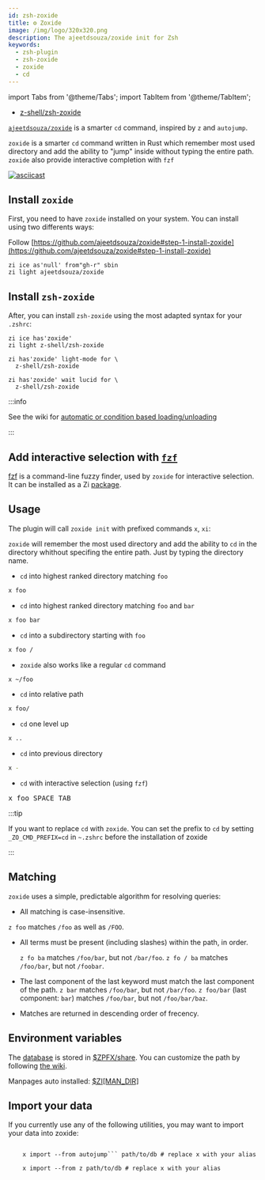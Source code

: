 ```yaml
---
id: zsh-zoxide
title: ⚙️ Zoxide
image: /img/logo/320x320.png
description: The ajeetdsouza/zoxide init for Zsh
keywords:
  - zsh-plugin
  - zsh-zoxide
  - zoxide
  - cd
---
```


<!-- @format -->

import Tabs from '@theme/Tabs';
import TabItem from '@theme/TabItem';

- [z-shell/zsh-zoxide](https://github.com/z-shell/zsh-zoxide)

[`ajeetdsouza/zoxide`](https://github.com/ajeetdsouza/zoxide) is a smarter `cd` command, inspired by `z` and `autojump`.

`zoxide` is a smarter `cd` command written in Rust which remember most used directory and add the ability to "jump" inside without typing the entire path.
`zoxide` also provide interactive completion with `fzf`

[![asciicast](https://asciinema.org/a/512856.svg)](https://asciinema.org/a/512856)

## Install `zoxide`

First, you need to have `zoxide` installed on your system. You can install using two differents ways:
<Tabs>
<TabItem value="official" label="Official install" default>

Follow [https://github.com/ajeetdsouza/zoxide#step-1-install-zoxide](https://github.com/ajeetdsouza/zoxide#step-1-install-zoxide)

</TabItem>

<TabItem value="zi" label="With Zi" default>

```shell showLineNumbers
zi ice as'null' from"gh-r" sbin
zi light ajeetdsouza/zoxide
```

</TabItem>
</Tabs>

## Install `zsh-zoxide`

After, you can install `zsh-zoxide` using the most adapted syntax for your `.zshrc`:
<Tabs>

<TabItem value="standard" label="Standard syntax" default>

```shell showLineNumbers
zi ice has'zoxide'
zi light z-shell/zsh-zoxide
```

</TabItem>

<TabItem value="for" label='The "for" syntax' default>

```shell showLineNumbers
zi has'zoxide' light-mode for \
  z-shell/zsh-zoxide
```

</TabItem>

<TabItem value="turbo" label='Turbo mode + "for" syntax' default>

```shell showLineNumbers
zi has'zoxide' wait lucid for \
  z-shell/zsh-zoxide
```

</TabItem>

</Tabs>

:::info

See the wiki for [automatic or condition based loading/unloading](/docs/getting_started/overview#automatic-condition-based---load--unload)

:::

## Add interactive selection with [`fzf`](https://github.com/z-shell/fzf)

[fzf](https://github.com/junegunn/fzf) is a command-line fuzzy finder, used by `zoxide` for interactive selection. It can be installed as a Zi [package](/ecosystem/packages/available-packages#the-fzf-command-line-fuzzy-finder).

## Usage

The plugin will call `zoxide init` with prefixed commands `x`, `xi`:

`zoxide` will remember the most used directory and add the ability to `cd` in the directory whithout specifing the entire path. Just by typing the directory name.

- `cd` into highest ranked directory matching `foo`

```sh showLineNumbers
x foo
```

- `cd` into highest ranked directory matching `foo` and `bar`

```sh
x foo bar
```

- `cd` into a subdirectory starting with `foo`

```sh
x foo /
```

- `zoxide` also works like a regular `cd` command

```sh showLineNumbers
x ~/foo
```

- `cd` into relative path

```sh
x foo/
```

- `cd` one level up

```sh
x ..
```

- `cd` into previous directory

```sh
x -
```

- `cd` with interactive selection (using `fzf`)

<pre>
x foo <kbd>SPACE</kbd> <kbd>TAB</kbd>
</pre>

:::tip

If you want to replace `cd` with `zoxide`. You can set the prefix to `cd` by setting `_ZO_CMD_PREFIX=cd` in `~.zshrc` before the installation of zoxide

:::

## Matching

`zoxide` uses a simple, predictable algorithm for resolving queries:

- All matching is case-insensitive.

`z foo` matches `/foo` as well as `/FOO`.

- All terms must be present (including slashes) within the path, in order.

  `z fo ba` matches `/foo/bar`, but not `/bar/foo`.
  `z fo / ba` matches `/foo/bar`, but not `/foobar`.

- The last component of the last keyword must match the last component of the path.
  `z bar` matches `/foo/bar`, but not `/bar/foo`.
  `z foo/bar` (last component: `bar`) matches `/foo/bar`, but not `/foo/bar/baz`.

- Matches are returned in descending order of frecency.

## Environment variables

The [database](https://github.com/ajeetdsouza/zoxide#environment-variables) is stored in [\$ZPFX/share](/community/zsh_plugin_standard#global-parameter-with-prefix). You can customize the path by following [the wiki](/docs/guides/customization#customizing-paths).

Manpages auto installed: [\$ZI[MAN_DIR]](/docs/guides/customization#customizing-paths)

## Import your data

If you currently use any of the following utilities, you may want to import your data into zoxide:

<Tabs>
  <TabItem value="autojump" label="autojump" default>
    <code>
    x import --from autojump``` path/to/db # replace x with your alias
    </code>
  </TabItem>
  <TabItem value="z" label="z, z.lua or zsh-z">
    <code>
    x import --from z path/to/db # replace x with your alias
    </code>
  </TabItem>
</Tabs>
